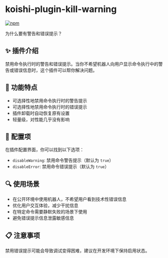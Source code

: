 # koishi-plugin-kill-warning

[![npm](https://img.shields.io/npm/v/koishi-plugin-kill-warning?style=flat-square)](https://www.npmjs.com/package/koishi-plugin-kill-warning)

为什么要有警告和错误提示？

## ✨ 插件介绍

禁用命令执行时的警告和错误提示。当你不希望机器人向用户显示命令执行中的警告或错误信息时，这个插件可以帮你解决问题。

## 🚀 功能特点

- 可选择性地禁用命令执行时的警告提示
- 可选择性地禁用命令执行时的错误提示
- 插件卸载时自动恢复原有设置
- 轻量级，对性能几乎没有影响

## 📝 配置项

在插件配置界面，你可以找到以下选项：

- `disableWarning`: 禁用命令警告提示（默认为 `true`）
- `disableError`: 禁用命令错误提示（默认为 `true`）

## 🔍 使用场景

- 在公开环境中使用机器人，不希望用户看到技术性错误信息
- 优化用户交互体验，减少干扰信息
- 在特定命令需要静默失败的场景下使用
- 避免错误提示信息泄露敏感信息

## 📋 注意事项

禁用错误提示可能会导致调试变得困难，建议在开发环境下保持启用状态。

